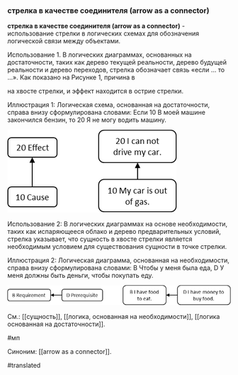 ### стрелка в качестве соединителя (arrow as a connector)

**стрелка в качестве соединителя (arrow as a connector)** - использование стрелки в логических схемах для обозначения логической связи между объектами.

Использование 1. В логических диаграммах, основанных на достаточности, таких как дерево текущей реальности, дерево будущей реальности и дерево переходов, стрелка обозначает связь «если \... то \...». Как показано на Рисунке 1, причина в

на хвосте стрелки, и эффект находится в острие стрелки.

Иллюстрация 1: Логическая схема, основанная на достаточности, справа внизу сформулирована словами: Если 10 В моей машине закончился бензин, то 20 Я не могу водить машину.

![](images/image82.png)

Использование 2: В логических диаграммах на основе необходимости, таких как испаряющееся облако и дерево предварительных условий, стрелка указывает, что сущность в хвосте стрелки является необходимым условием для существования сущности в точке стрелки.

Иллюстрация 2: Логическая диаграмма, основанная на необходимости, справа внизу сформулирована словами: B Чтобы у меня была еда, D У меня должны быть деньги, чтобы покупать еду.

![](images/image70.png)

См.: [[сущность]], [[логика, основанная на необходимости]], [[логика основанная на достаточности]].

#мп

Синоним: [[arrow as a connector]].

#translated
